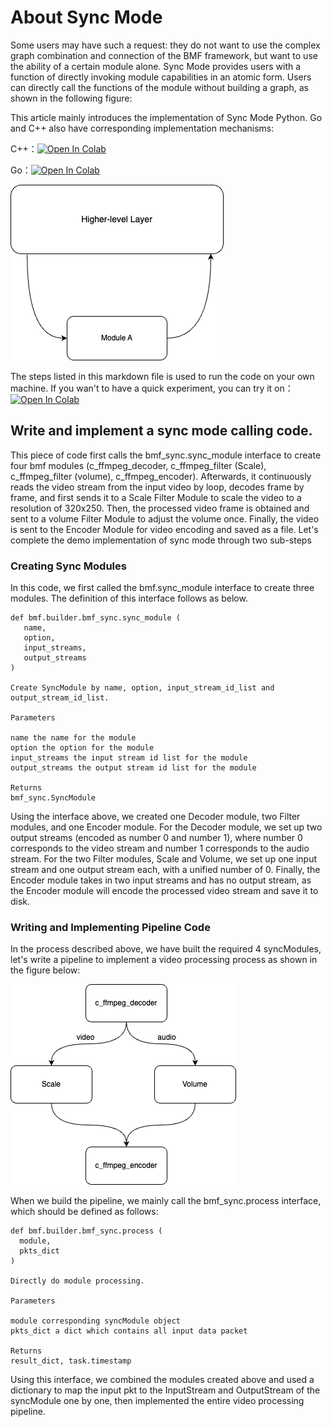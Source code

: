 # About Sync Mode

Some users may have such a request: they do not want to use the complex graph combination and connection of the BMF framework, but want to use the ability of a certain module alone. Sync Mode provides users with a function of directly invoking module capabilities in an atomic form. Users can directly call the functions of the module without building a graph, as shown in the following figure:

This article mainly introduces the implementation of Sync Mode Python. Go and C++ also have corresponding implementation mechanisms:

C++：[![Open In Colab](https://colab.research.google.com/assets/colab-badge.svg)](https://colab.research.google.com/github/BabitMF/bmf/blob/master/bmf/test/sync_mode/bmf_syncmode_cpp.ipynb)

Go：[![Open In Colab](https://colab.research.google.com/assets/colab-badge.svg)](https://colab.research.google.com/github/BabitMF/bmf/blob/master/bmf/test/sync_mode/bmf_syncmode_go.ipynb)

![](./sync_mode_1.png)

The steps listed in this markdown file is used to run the code on your own machine. If you wan't to have a quick experiment, you can try it on：[![Open In Colab](https://colab.research.google.com/assets/colab-badge.svg)](https://colab.research.google.com/github/BabitMF/bmf/blob/master/bmf/test/sync_mode/bmf_syncmode_python.ipynb)


## Write and implement a sync mode calling code.
This piece of code first calls the bmf_sync.sync_module interface to create four bmf modules (c_ffmpeg_decoder, c_ffmpeg_filter (Scale), c_ffmpeg_filter (volume), c_ffmpeg_encoder). Afterwards, it continuously reads the video stream from the input video by loop, decodes frame by frame, and first sends it to a Scale Filter Module to scale the video to a resolution of 320x250. Then, the processed video frame is obtained and sent to a volume Filter Module to adjust the volume once. Finally, the video is sent to the Encoder Module for video encoding and saved as a file. Let's complete the demo implementation of sync mode through two sub-steps

### Creating Sync Modules
In this code, we first called the bmf.sync_module interface to create three modules. The definition of this interface follows as below.

```
def bmf.builder.bmf_sync.sync_module (
   name, 
   option, 
   input_streams, 
   output_streams 
)

Create SyncModule by name, option, input_stream_id_list and output_stream_id_list.

Parameters

name the name for the module
option the option for the module
input_streams the input stream id list for the module
output_streams the output stream id list for the module

Returns
bmf_sync.SyncModule

```

Using the interface above, we created one Decoder module, two Filter modules, and one Encoder module. For the Decoder module, we set up two output streams (encoded as number 0 and number 1), where number 0 corresponds to the video stream and number 1 corresponds to the audio stream. For the two Filter modules, Scale and Volume, we set up one input stream and one output stream each, with a unified number of 0. Finally, the Encoder module takes in two input streams and has no output stream, as the Encoder module will encode the processed video stream and save it to disk.


  


### Writing and Implementing Pipeline Code

In the process described above, we have built the required 4 syncModules, let's write a pipeline to implement a video processing process as shown in the figure below:

![](./sync_mode_2.png)

When we build the pipeline, we mainly call the bmf_sync.process interface, which should be defined as follows:


```
def bmf.builder.bmf_sync.process (
  module, 
  pkts_dict 
)   

Directly do module processing.

Parameters

module corresponding syncModule object
pkts_dict a dict which contains all input data packet

Returns
result_dict, task.timestamp
```
Using this interface, we combined the modules created above and used a dictionary to map the input pkt to the InputStream and OutputStream of the syncModule one by one, then implemented the entire video processing pipeline.



